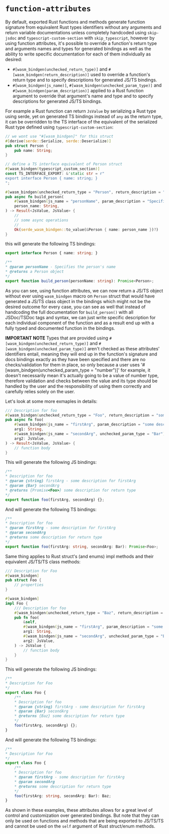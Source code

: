 # `function-attributes`

By default, exported Rust functions and methods generate function signature from equivalent Rust types identifiers without any arguments and return variable documentations unless completely handcoded using `skip-jsdoc` and `typescript-custom-section` with `skip_typescript`, however by using function attributes, it's possible to override a function's return type and arguments names and types for generated bindings as well as the ability to write specific documentation for each of them individually as desired:
- `#[wasm_bindgen(unchecked_return_type)]` and `#[wasm_bindgen(return_description)]` used to override a function's return type and to specify descriptions for generated JS/TS bindings.
- `#[wasm_bindgen(js_name)]`, `#[wasm_bindgen(unchecked_param_type)]` and `#[wasm_bindgen(param_description)]` applied to a Rust function argument to override that argument's name and type and to specify descriptions for generated JS/TS bindings.

For example a Rust function can return `JsValue` by serializing a Rust type using serde, yet on generated TS bindings instead of `any` as the return type, it can be overridden to the TS interface of the equivalent of the serialized Rust type defined using `typescript-custom-section`:
```rust
// we wont use "#[wasm_bindgen]" for this struct
#[derive(serde::Serialize, serde::Deserialize)]
pub struct Person {
    pub name: String;
}

// define a TS interface equivalent of Person struct
#[wasm_bindgen(typescript_custom_section)]
const TS_INTERFACE_EXPORT: &'static str = r"
export interface Person { name: string; }
";

#[wasm_bindgen(unchecked_return_type = "Person", return_description = "a Person object")]
pub async fn build_person(
    #[wasm_bindgen(js_name = "personName", param_description = "Specifies the person's name")]
    person_name: String,
) -> Result<JsValue, JsValue> {
    //
    // some async operations
    //
    Ok(serde_wasm_bindgen::to_value(&Person { name: person_name })?)
}
```
this will generate the following TS bindings:
```ts
export interface Person { name: string; }

/**
* @param personName - Specifies the person's name
* @returns a Person object
*/
export function build_person(personName: string): Promise<Person>;
```
As you can see, using function attributes, we can now return a JS/TS object without ever using `wasm_bindgen` macro on `Person` struct that would have generated a JS/TS class object in the bindings which might not be the desired outcome for every case, you can see as well that instead of handcoding the full documentation for `build_person()` with all JSDoc/TSDoc tags and syntax, we can just write specific description for each individual component of the function and as a result end up with a fully typed and documented function in the bindings.

**IMPORTANT NOTE**
Types that are provided using `#[wasm_bindgen(unchecked_return_type)]` and `#[wasm_bindgen(unchecked_param_type)]` aren't checked as these attributes' identifiers entail, meaning they will end up in the function's signature and docs bindings exactly as they have been specified and there are no checks/validation for them in place, so only because a user uses '#[wasm_bindgen(unchecked_param_type = "number")]' for example, it doesn't necessarily mean it's actually going to be a value of number type, therefore validation and checks between the value and its type should be handled by the user and the responsibility of using them correctly and carefully relies solely on the user.

Let's look at some more exmaples in details:
```rust
/// Description for foo
#[wasm_bindgen(unchecked_return_type = "Foo", return_description = "some description for return type")]
pub async fn foo(
    #[wasm_bindgen(js_name = "firstArg", param_description = "some description for firstArg")]
    arg1: String,
    #[wasm_bindgen(js_name = "secondArg", unchecked_param_type = "Bar")]
    arg2: JsValue,
) -> Result<JsValue, JsValue> {
    // function body
}
```
This will generate the following JS bindings:
```js
/**
* Description for foo
* @param {string} firstArg - some description for firstArg
* @param {Bar} secondArg
* @returns {Promise<Foo>} some description for return type
*/
export function foo(firstArg, secondArg) {};
```
And will generate the following TS bindings:
```ts
/**
* Description for foo
* @param firstArg - some description for firstArg
* @param secondArg
* @returns some description for return type
*/
export function foo(firstArg: string, secondArg: Bar): Promise<Foo>;
```

Same thing applies to Rust struct's (and enums) impl methods and their equivalent JS/TS/TS class methods:
```rust
/// Description for Foo
#[wasm_bindgen]
pub struct Foo {
    // properties
}

#[wasm_bindgen]
impl Foo {
    /// Description for foo
    #[wasm_bindgen(unchecked_return_type = "Baz", return_description = "some description for return type")]
    pub fn foo(
        &self,
        #[wasm_bindgen(js_name = "firstArg", param_description = "some description for firstArg")]
        arg1: String,
        #[wasm_bindgen(js_name = "secondArg", unchecked_param_type = "Bar")]
        arg2: JsValue,
    ) -> JsValue {
        // function body
    }
}
```

This will generate the following JS bindings:
```js
/**
* Description for Foo
*/
export class Foo {
    /**
    * Description for foo
    * @param {string} firstArg - some description for firstArg
    * @param {Bar} secondArg
    * @returns {Baz} some description for return type
    */
    foo(firstArg, secondArg) {};
}
```

And will generate the following TS bindings:
```ts
/**
* Description for Foo
*/
export class Foo {
    /**
    * Description for foo
    * @param firstArg - some description for firstArg
    * @param secondArg
    * @returns some description for return type
    */
    foo(firstArg: string, secondArg: Bar): Baz;
}
```

As shown in these examples, these attributes allows for a great level of control and customization over generated bindings. But note that they can only be used on functions and methods that are being exported to JS/TS/TS and cannot be used on the `self` argument of Rust struct/enum methods.
